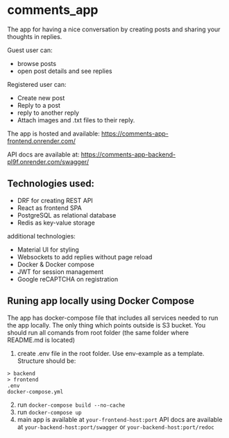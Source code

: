 # comments_app

The app for having a nice conversation by creating posts and sharing your thoughts in replies.

Guest user can:
- browse posts
- open post details and see replies

Registered user can:
- Create new post
- Reply to a post
- reply to another reply
- Attach images and .txt files to their reply.

The app is hosted and available:
https://comments-app-frontend.onrender.com/

API docs are available at:
https://comments-app-backend-pl9f.onrender.com/swagger/


## Technologies used:

- DRF for creating REST API
- React as frontend SPA
- PostgreSQL as relational database
- Redis as key-value storage

additional technologies:

- Material UI for styling
- Websockets to add replies without page reload
- Docker & Docker compose
- JWT for session management
- Google reCAPTCHA on registration

## Runing app locally using Docker Compose

The app has docker-compose file that includes all services needed to run the app locally. The only thing which points outside is S3 bucket. You should run all comands from root folder (the same folder where README.md is located)

1. create .env file in the root folder. Use env-example as a template.
Structure should be:
```
> backend
> frontend
.env
docker-compose.yml
```

2. run `docker-compose build --no-cache`
3. run `docker-compose up`
4. main app is available at 
`your-frontend-host:port`
API docs are available at 
`your-backend-host:port/swagger` or `your-backend-host:port/redoc`